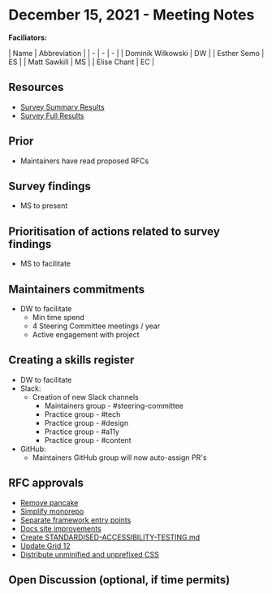 # December 15, 2021 - Meeting Notes

**Faciliators:**

| Name | Abbreviation |
| - | - | - |
| Dominik Wilkowski | DW |
| Esther Semo | ES |
| Matt Sawkill | MS |
| Elise Chant | EC |

## Resources

- [Survey Summary Results](assets/survey-results.pdf)
- [Survey Full Results](assets/survey-results-full.csv)

## Prior

* Maintainers have read proposed RFCs

## Survey findings

* MS to present

## Prioritisation of actions related to survey findings

* MS to facilitate

## Maintainers commitments

* DW to facilitate 
  * Min time spend
  * 4 Steering Committee meetings / year
  * Active engagement with project

## Creating a skills register

* DW to facilitate 
* Slack: 
  * Creation of new Slack channels
    * Maintainers group - #steering-committee 
    * Practice group - #tech
    * Practice group - #design
    * Practice group - #a11y
    * Practice group - #content
* GitHub:
  * Maintainers GitHub group will now auto-assign PR's

## RFC approvals

* [Remove pancake](https://github.com/designsystemau/RFCs/pull/1)
* [Simplify monorepo](https://github.com/designsystemau/RFCs/pull/2)
* [Separate framework entry points](https://github.com/designsystemau/RFCs/pull/3)
* [Docs site improvements](https://github.com/designsystemau/RFCs/pull/4)
* [Create STANDARDISED-ACCESSIBILITY-TESTING.md](https://github.com/designsystemau/RFCs/pull/6)
* [Update Grid 12](https://github.com/designsystemau/RFCs/pull/11)
* [Distribute unminified and unprefixed CSS](https://github.com/designsystemau/RFCs/pull/16)

## Open Discussion (optional, if time permits)
